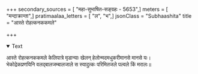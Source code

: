 +++
secondary_sources = [ "महा-सुभाषित-सङ्ग्रहः - 5653",]
meters = [ "मन्दाक्रान्ता",]
pratimaalaa_letters = [ "ल", "भ",]
jsonClass = "Subhaashita"
title = "आस्ते रोहत्कनककमले"

+++

<details open><summary>Text</summary>

आस्ते रोहत्कनककमले केलिपात्रे मृडान्याः खेलन् हेलोन्मदमधुकरीमानसे मानसे यः।  
भेकोद्रेकप्रणयिनि वलद्बालजम्बालजाले स स्यादुत्कः परिमितजले पल्वले किं मरालः॥
</details>
